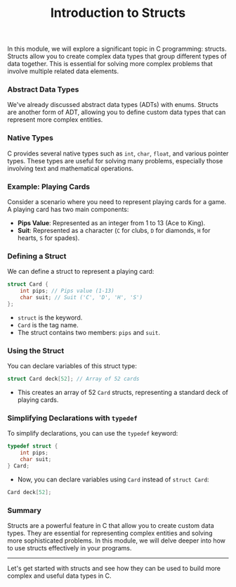 ﻿---
sidebar_position: 1
title: Introduction to Structs
---

In this module, we will explore a significant topic in C programming: structs. Structs allow you to create complex data types that group different types of data together. This is essential for solving more complex problems that involve multiple related data elements.

### Abstract Data Types

We've already discussed abstract data types (ADTs) with enums. Structs are another form of ADT, allowing you to define custom data types that can represent more complex entities.

### Native Types

C provides several native types such as `int`, `char`, `float`, and various pointer types. These types are useful for solving many problems, especially those involving text and mathematical operations.

### Example: Playing Cards

Consider a scenario where you need to represent playing cards for a game. A playing card has two main components:
- **Pips Value**: Represented as an integer from 1 to 13 (Ace to King).
- **Suit**: Represented as a character (`C` for clubs, `D` for diamonds, `H` for hearts, `S` for spades).

### Defining a Struct

We can define a struct to represent a playing card:
```c
struct Card {
    int pips; // Pips value (1-13)
    char suit; // Suit ('C', 'D', 'H', 'S')
};
```
- `struct` is the keyword.
- `Card` is the tag name.
- The struct contains two members: `pips` and `suit`.

### Using the Struct

You can declare variables of this struct type:
```c
struct Card deck[52]; // Array of 52 cards
```
- This creates an array of 52 `Card` structs, representing a standard deck of playing cards.

### Simplifying Declarations with `typedef`

To simplify declarations, you can use the `typedef` keyword:
```c
typedef struct {
    int pips;
    char suit;
} Card;
```
- Now, you can declare variables using `Card` instead of `struct Card`:
```c
Card deck[52];
```

### Summary

Structs are a powerful feature in C that allow you to create custom data types. They are essential for representing complex entities and solving more sophisticated problems. In this module, we will delve deeper into how to use structs effectively in your programs.

---

Let's get started with structs and see how they can be used to build more complex and useful data types in C.